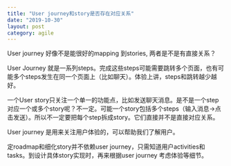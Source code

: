 ```yaml
---
title: "User journey和story是否存在对应关系"
date: "2019-10-30"
layout: post
category: agile
---
```


User journey 好像不是能很好的mapping 到stories, 两者是不是有直接关系？ 

User Journey 就是一系列steps。完成这些steps可能需要跳转多个页面，也有可能多个steps发生在同一个页面上（比如聊天）。体验上讲，steps和跳转越少越好。 

一个User story只关注一个单一的功能点，比如发送聊天消息。是不是一个step 对应一个或多个story呢？不一定。可能一个story包括多个steps（输入消息->点击发送）。所以不一定要把每个step拆成story。它们直接并不是直接对应关系。 

User journey 是用来关注用户体验的，可以帮助我们了解用户。 

定roadmap和细化story并不依赖user journey，只需知道用户activities和tasks。到设计具体story实现时，再来根据user journey 考虑体验等细节。
